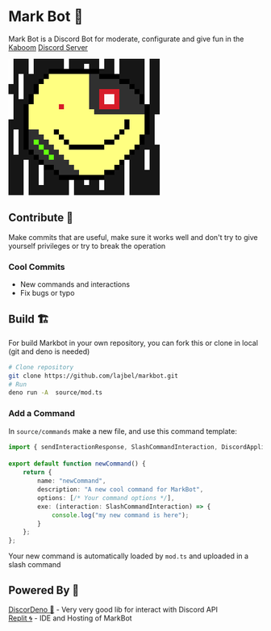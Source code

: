 # Mark Bot 🤖

Mark Bot is a Discord Bot for moderate, configurate and give fun in the
[Kaboom](https://github.com/replit/kaboom)
[Discord Server](https://discord.gg/rD8GQqdxqe)

![mark](markbot.png)

## Contribute 🎉

Make commits that are useful, make sure it works well and don't try to give
yourself privileges or try to break the operation

### Cool Commits

- New commands and interactions
- Fix bugs or typo

## Build 🏗️

For build Markbot in your own repository, you can fork this or clone in local
(git and deno is needed)

```sh
# Clone repository
git clone https://github.com/lajbel/markbot.git
# Run
deno run -A  source/mod.ts
```

### Add a Command

In `source/commands` make a new file, and use this command template:

```ts
import { sendInteractionResponse, SlashCommandInteraction, DiscordApplicationCommandOptionTypes, DiscordInteractionResponseTypes } from "https://deno.land/x/discordeno/mod.ts";

export default function newCommand() {
  	return {
    	name: "newCommand",
    	description: "A new cool command for MarkBot",
    	options: [/* Your command options */],
    	exe: (interaction: SlashCommandInteraction) => {
      		console.log("my new command is here");
    	}
  	};
};
```

Your new command is automatically loaded by `mod.ts` and uploaded in a slash command

## Powered By 🚀

[DiscorDeno 🦕](https://github.com/discordeno/discordeno) - Very very good lib
for interact with Discord API <br> [Replit 🌀](https://replit.com) - IDE and
Hosting of MarkBot
